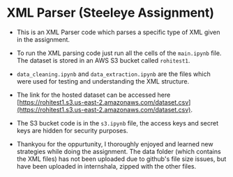 # XML Parser (Steeleye Assignment)

- This is an XML Parser code which parses a specific type of XML given in the assignment.

- To run the XML parsing code just run all the cells of the ` main.ipynb ` file. The dataset is stored in an AWS S3 bucket called ` rohitest1 `.

- ` data_cleaning.ipynb ` and ` data_extraction.ipynb ` are the files which were used for testing and understanding the XML structure.

- The link for the hosted dataset can be accessed here [https://rohitest1.s3.us-east-2.amazonaws.com/dataset.csv](https://rohitest1.s3.us-east-2.amazonaws.com/dataset.csv).

- The S3 bucket code is in the ` s3.ipynb ` file, the access keys and secret keys are hidden for security purposes.

- Thankyou for the oppurtunity, I thoroughly enjoyed and learned new strategies while doing the assignment. The data folder (which contains the XML files) has not been uploaded due to github's file size issues, but have been uploaded in internshala, zipped with the other files.